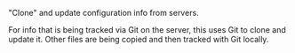 "Clone" and update configuration info from servers.

For info that is being tracked via Git on the server, this uses Git to
clone and update it. Other files are being copied and then tracked
with Git locally.
